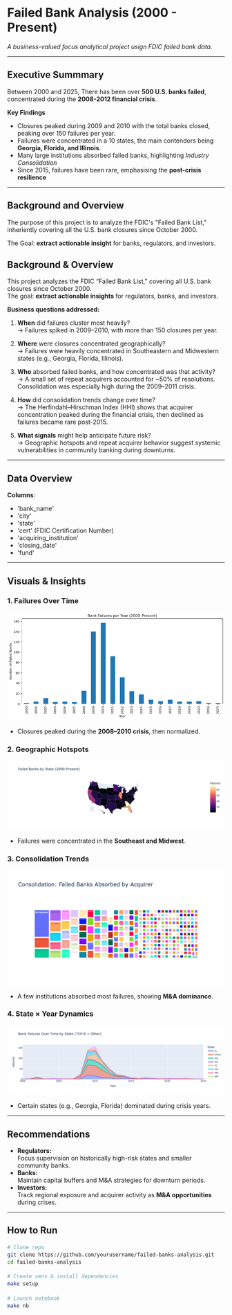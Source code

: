 # Failed Bank Analysis (2000 - Present) 
_A business-valued focus analytical project usign FDIC failed bank data._

___
## Executive Summmary 
Between 2000 and 2025, There has been over **500 U.S. banks failed**, concentrated during the **2008-2012 financial crisis**. 

**Key Findings**
- Closures peaked during 2009 and 2010 with the total banks closed, peaking over 150 failures per year.
- Failures were concentrated in a 10 states, the main contendors being **Georgia, Florida, and Illinois**.
- Many large institutions absorbed failed banks, highlighting _Industry Consolidation_
- Since 2015, failures have been rare, emphasising the **post-crisis resilience**
___ 

 ## Background and Overview
 The purpose of this project is to analyze the FDIC's "Failed Bank List," inheriently covering all the U.S. bank closures since October 2000.

 The Goal: **extract actionable insight** for banks, regulators, and investors. 
 ## Background & Overview
This project analyzes the FDIC “Failed Bank List,” covering all U.S. bank closures since October 2000.  
The goal: **extract actionable insights** for regulators, banks, and investors.  

**Business questions addressed:**  
1. **When** did failures cluster most heavily?  
   → Failures spiked in 2009–2010, with more than 150 closures per year. 

2. **Where** were closures concentrated geographically?  
   → Failures were heavily concentrated in Southeastern and Midwestern states (e.g., Georgia, Florida, Illinois).  

3. **Who** absorbed failed banks, and how concentrated was that activity?  
   → A small set of repeat acquirers accounted for ~50% of resolutions. Consolidation was especially high during the 2009–2011 crisis.  

4. **How** did consolidation trends change over time?  
   → The Herfindahl–Hirschman Index (HHI) shows that acquirer concentration peaked during the financial crisis, then declined as failures became rare post-2015.  

5. **What signals** might help anticipate future risk?  
   → Geographic hotspots and repeat acquirer behavior suggest systemic vulnerabilities in community banking during downturns.

___

## Data Overview
**Columns**:
- 'bank_name'
- 'city'
- 'state'
- 'cert' (FDIC Certification Number)
- 'acquiring_institution'
- 'closing_date'
- 'fund'
___

## Visuals & Insights

### 1. Failures Over Time
![Failures per Year](images/failures_per_year.png)  
- Closures peaked during the **2008–2010 crisis**, then normalized.

### 2. Geographic Hotspots
![Choropleth Map](images/choropleth.png)  
- Failures were concentrated in the **Southeast and Midwest**.

### 3. Consolidation Trends
![Top Acquirers Treemap](images/top_acquirers.png)  
- A few institutions absorbed most failures, showing **M&A dominance**.

### 4. State × Year Dynamics
![Stacked Area Chart](images/state_area.png)  
- Certain states (e.g., Georgia, Florida) dominated during crisis years.
___

## Recommendations
- **Regulators:**  
  Focus supervision on historically high-risk states and smaller community banks.  
- **Banks:**  
  Maintain capital buffers and M&A strategies for downturn periods.  
- **Investors:**  
  Track regional exposure and acquirer activity as **M&A opportunities** during crises.

___

## How to Run
```bash
# Clone repo
git clone https://github.com/yourusername/failed-banks-analysis.git
cd failed-banks-analysis

# Create venv & install dependencies
make setup

# Launch notebook
make nb











